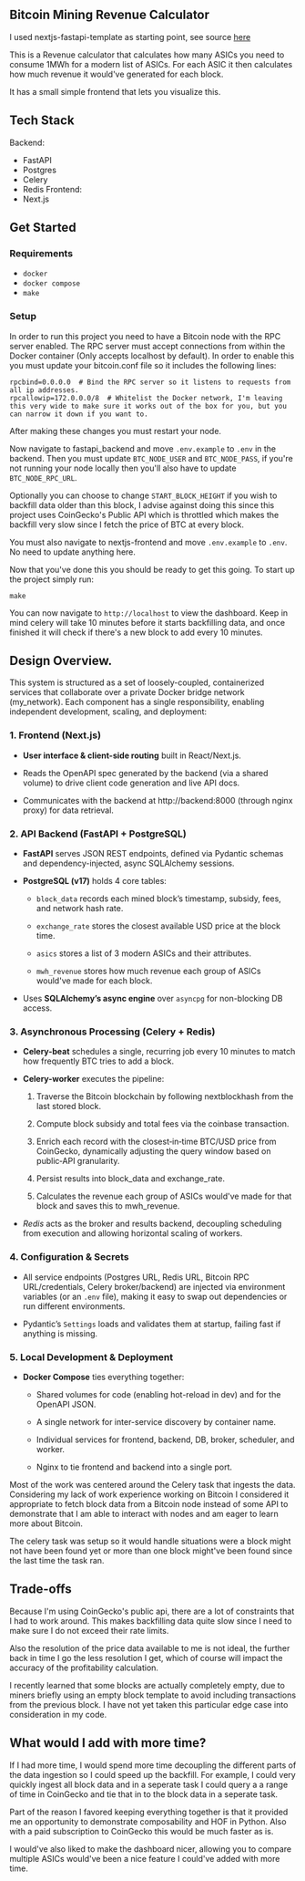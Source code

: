## Bitcoin Mining Revenue Calculator

I used nextjs-fastapi-template as starting point, see source [here](https://github.com/vintasoftware/nextjs-fastapi-template/)

This is a Revenue calculator that calculates how many ASICs you need to consume 1MWh for a modern list of ASICs. For each ASIC it then calculates how much revenue it would've generated for each block.

It has a small simple frontend that lets you visualize this.


## Tech Stack
Backend:
 - FastAPI
 - Postgres
 - Celery
 - Redis
Frontend:
 - Next.js

## Get Started

### Requirements
 - `docker`
 - `docker compose`
 - `make`

 ### Setup

In order to run this project you need to have a Bitcoin node with the RPC server enabled. The RPC server must accept connections from within the Docker container (Only accepts localhost by default). In order to enable this you must update your bitcoin.conf file so it includes the following lines:

```
rpcbind=0.0.0.0  # Bind the RPC server so it listens to requests from all ip addresses.
rpcallowip=172.0.0.0/8  # Whitelist the Docker network, I'm leaving this very wide to make sure it works out of the box for you, but you can narrow it down if you want to.

```

After making these changes you must restart your node.

Now navigate to fastapi_backend and move `.env.example` to `.env` in the backend. Then you must update `BTC_NODE_USER` and `BTC_NODE_PASS`, if you're not running your node locally then you'll also have to update `BTC_NODE_RPC_URL`.

Optionally you can choose to change `START_BLOCK_HEIGHT` if you wish to backfill data older than this block, I advise against doing this since this project uses CoinGecko's Public API which is throttled which makes the backfill very slow since I fetch the price of BTC at every block.

You must also navigate to nextjs-frontend and move `.env.example` to `.env`. No need to update anything here.

Now that you've done this you should be ready to get this going. To start up the project simply run:

`make`

You can now navigate to `http://localhost` to view the dashboard. Keep in mind celery will take 10 minutes before it starts backfilling data, and once finished it will check if there's a new block to add every 10 minutes.

## Design Overview.

This system is structured as a set of loosely-coupled, containerized services that collaborate over a private Docker bridge network (my_network). Each component has a single responsibility, enabling independent development, scaling, and deployment:

### 1. Frontend (Next.js)

 - **User interface & client-side routing** built in React/Next.js.

 - Reads the OpenAPI spec generated by the backend (via a shared volume) to drive client code generation and live API docs.

 - Communicates with the backend at http://backend:8000 (through nginx proxy) for data retrieval.

### 2. API Backend (FastAPI + PostgreSQL)

 - **FastAPI** serves JSON REST endpoints, defined via Pydantic schemas and dependency-injected, async SQLAlchemy sessions.

 - **PostgreSQL (v17)** holds 4 core tables:

   - `block_data` records each mined block’s timestamp, subsidy, fees, and network hash rate.

   - `exchange_rate` stores the closest available USD price at the block time.

   - `asics` stores a list of 3 modern ASICs and their attributes.

   - `mwh_revenue` stores how much revenue each group of ASICs would've made for each block.

 - Uses **SQLAlchemy’s async engine** over `asyncpg` for non-blocking DB access.

### 3. Asynchronous Processing (Celery + Redis)

 - **Celery-beat** schedules a single, recurring job every 10 minutes to match how frequently BTC tries to add a block.

 - **Celery-worker** executes the pipeline:

   1. Traverse the Bitcoin blockchain by following nextblockhash from the last stored block.

   2. Compute block subsidy and total fees via the coinbase transaction.

   3. Enrich each record with the closest‐in‐time BTC/USD price from CoinGecko, dynamically adjusting the query window based on public‐API granularity.

   4. Persist results into block_data and exchange_rate.

   5. Calculates the revenue each group of ASICs would've made for that block and saves this to mwh_revenue.

 - *Redis* acts as the broker and results backend, decoupling scheduling from execution and allowing horizontal scaling of workers.

### 4. Configuration & Secrets

 - All service endpoints (Postgres URL, Redis URL, Bitcoin RPC URL/credentials, Celery broker/backend) are injected via environment variables (or an `.env` file), making it easy to swap out dependencies or run different environments.

 - Pydantic’s `Settings` loads and validates them at startup, failing fast if anything is missing.

### 5. Local Development & Deployment

 - **Docker Compose** ties everything together:

   - Shared volumes for code (enabling hot-reload in dev) and for the OpenAPI JSON.

   - A single network for inter-service discovery by container name.

   - Individual services for frontend, backend, DB, broker, scheduler, and worker.

   - Nginx to tie frontend and backend into a single port.

Most of the work was centered around the Celery task that ingests the data. Considering my lack of work experience working on Bitcoin I considered it appropriate to fetch block data from a Bitcoin node instead of some API to demonstrate that I am able to interact with nodes and am eager to learn more about Bitcoin.

The celery task was setup so it would handle situations were a block might not have been found yet or more than one block might've been found since the last time the task ran.

## Trade-offs

Because I'm using CoinGecko's public api, there are a lot of constraints that I had to work around. This makes backfilling data quite slow since I need to make sure I do not exceed their rate limits.

Also the resolution of the price data available to me is not ideal, the further back in time I go the less resolution I get, which of course will impact the accuracy of the profitability calculation.

I recently learned that some blocks are actually completely empty, due to miners briefly using an empty block template to avoid including transactions from the previous block. I have not yet taken this particular edge case into consideration in my code.

## What would I add with more time?

If I had more time, I would spend more time decoupling the different parts of the data ingestion so I could speed up the backfill. For example, I could very quickly ingest all block data and in a seperate task I could query a a range of time in CoinGecko and tie that in to the block data in a seperate task.

Part of the reason I favored keeping everything together is that it provided me an opportunity to demonstrate composability and HOF in Python. Also with a paid subscription to CoinGecko this would be much faster as is.

I would've also liked to make the dashboard nicer, allowing you to compare multiple ASICs would've been a nice feature I could've added with more time.